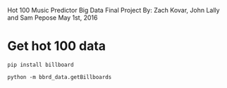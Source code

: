 Hot 100 Music Predictor
Big Data Final Project
By: Zach Kovar, John Lally and Sam Pepose
May 1st, 2016


# Get hot 100 data
`pip install billboard`

`python -m bbrd_data.getBillboards`
